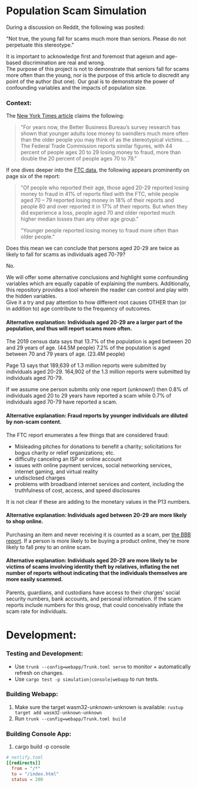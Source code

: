 # Population Scam Simulation

During a discussion on Reddit, the following was posited:

"Not true, the young fall for scams much more than seniors. Please do not perpetuate this stereotype."

It is important to acknowledge first and foremost that ageism and age-based discrimination are real and wrong.  
The purpose of this project is not to demonstrate that seniors fall for scams more often than the young, nor is the purpose of this article to discredit any point of the author (but one).  Our goal is to demonstrate the power of confounding variables and the impacts of population size.

### Context:

The [New York Times article](https://www.nytimes.com/2021/06/25/your-money/young-seniors-scams-warning.html) claims the following:

> "For years now, the Better Business Bureau’s survey research has shown that younger adults lose money to swindlers much more often than the older people you may think of as the stereotypical victims. ... 
> The Federal Trade Commission reports similar figures, with 44 percent of people ages 20 to 29 losing money to fraud, more than double the 20 percent of people ages 70 to 79."

If one dives deeper into the [FTC data](https://www.ftc.gov/system/files/ftc_gov/pdf/CSN%20Annual%20Data%20Book%202021%20Final%20PDF.pdf), the following appears prominently on page six of the report:

> "Of people who reported their age, those aged 20-29 reported losing money to fraud in 41% of reports filed with the FTC, while people aged 70 – 79 reported losing money in 18% of their reports and people 80 and over reported it in 17% of their reports. But when they did experience a loss, people aged 70 and older reported much higher median losses than any other age group."
>
> "Younger people reported losing money to fraud more often than older people."

Does this mean we can conclude that persons aged 20-29 are twice as likely to fall for scams as individuals aged 70-79?

No.  

We will offer some alternative conclusions and highlight some confounding variables which are equally capable of explaining the numbers.
Additionally, this repository provides a tool wherein the reader can control and play with the hidden variables.  
Give it a try and pay attention to how different root causes OTHER than (or in addition to) age contribute to the frequency of outcomes.

#### Alternative explanation: Individuals aged 20-29 are a larger part of the population, and thus will report scams more often.

The 2019 census data says that 13.7% of the population is aged between 20 and 29 years of age.  (44.5M people)
7.2% of the population is aged between 70 and 79 years of age. (23.4M people)

Page 13 says that 189,639 of 1.3 million reports were submitted by individuals aged 20-29.
164,902 of the 1.3 million reports were submitted by individuals aged 70-79.

If we assume one person submits only one report (unknown!) then 0.8% of individuals aged 20 to 29 years have reported a scam while 0.7% of individuals aged 70-79 have reported a scam.

#### Alternative explanation: Fraud reports by younger individuals are diluted by non-scam content.

The FTC report enumerates a few things that are considered fraud:

- Misleading pitches for donations to benefit a charity; solicitations for bogus charity or relief organizations; etc.
- difficulty canceling an ISP or online account
- issues with online payment services, social networking services, internet gaming, and virtual reality
- undisclosed charges
- problems with broadband internet services and content, including the truthfulness of cost, access, and speed disclosures

It is not clear if these are adding to the monetary values in the P13 numbers.  

#### Alternative explanation: Individuals aged between 20-29 are more likely to shop online.

Purchasing an item and never receiving it is counted as a scam, per [the BBB report](https://bbbfoundation.images.worldnow.com/library/65016b74-abf5-456b-9604-892e46ebc7dd.pdf).
If a person is more likely to be buying a product online, they're more likely to fall prey to an online scam.

#### Alternative explanation: Individuals aged 20-29 are more likely to be victims of scams involving identity theft by relatives, inflating the net number of reports without indicating that the individuals themselves are more easily scammed.

Parents, guardians, and custodians have access to their charges' social security numbers, bank accounts, and personal information.  If the scam reports include numbers for this group, that could conceivably inflate the scam rate for individuals.

# Development:

### Testing and Development:

 - Use `trunk --config=webapp/Trunk.toml serve` to monitor + automatically refresh on changes.
 - Use `cargo test -p simulation|console|webapp` to run tests.

### Building Webapp:

1. Make sure the target wasm32-unknown-unknown is available: `rustup target add wasm32-unknown-unknown`
1. Run `trunk --config=webapp/Trunk.toml build`

### Building Console App:

1. cargo build -p console

```toml
# netlify.toml
[[redirects]]
  from = "/*"
  to = "/index.html"
  status = 200
```
